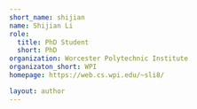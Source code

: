 ```yaml
---
short_name: shijian
name: Shijian Li
role:
  title: PhD Student
  short: PhD
organization: Worcester Polytechnic Institute
organizaton_short: WPI
homepage: https://web.cs.wpi.edu/~sli8/

layout: author
---
```


